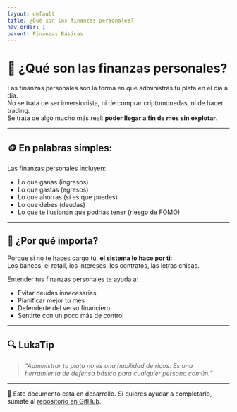 ```yaml
---
layout: default
title: ¿Qué son las finanzas personales?
nav_order: 1
parent: Finanzas Básicas
---
```


# 🧠 ¿Qué son las finanzas personales?

Las finanzas personales son la forma en que administras tu plata en el día a día.  
No se trata de ser inversionista, ni de comprar criptomonedas, ni de hacer trading.  
Se trata de algo mucho más real: **poder llegar a fin de mes sin explotar**.

---

## 🪙 En palabras simples:

Las finanzas personales incluyen:

- Lo que ganas (ingresos)
- Lo que gastas (egresos)
- Lo que ahorras (si es que puedes)
- Lo que debes (deudas)
- Lo que te ilusionan que podrías tener (riesgo de FOMO)

---

## 🧩 ¿Por qué importa?

Porque si no te haces cargo tú, **el sistema lo hace por ti**:  
Los bancos, el retail, los intereses, los contratos, las letras chicas.

Entender tus finanzas personales te ayuda a:

- Evitar deudas innecesarias
- Planificar mejor tu mes
- Defenderte del verso financiero
- Sentirte con un poco más de control

---

## 🔍 LukaTip

> *“Administrar tu plata no es una habilidad de ricos. Es una herramienta de defensa básica para cualquier persona común.”*

---

📌 Este documento está en desarrollo. Si quieres ayudar a completarlo, súmate al [repositorio en GitHub](https://github.com/raestrada/lukalibre).
